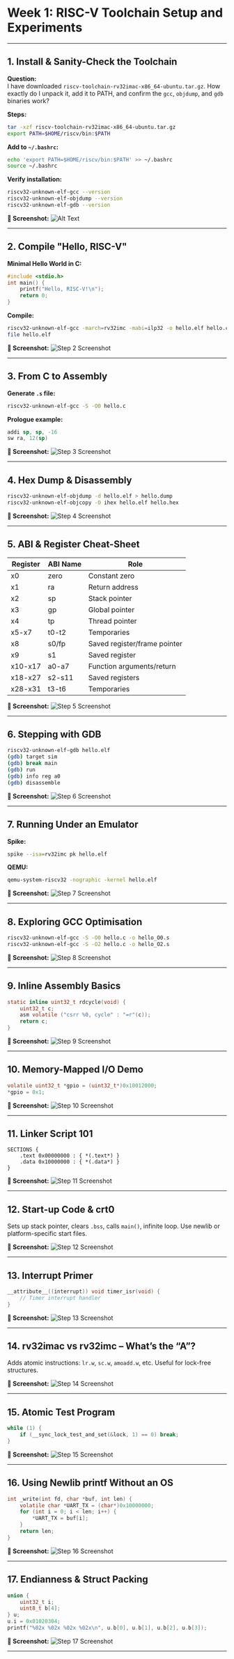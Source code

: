 # Week 1: RISC-V Toolchain Setup and Experiments

---

## 1. Install & Sanity-Check the Toolchain

**Question:**  
I have downloaded `riscv-toolchain-rv32imac-x86_64-ubuntu.tar.gz`. How exactly do I unpack it, add it to PATH, and confirm the `gcc`, `objdump`, and `gdb` binaries work?

**Steps:**
```bash
tar -xzf riscv-toolchain-rv32imac-x86_64-ubuntu.tar.gz
export PATH=$HOME/riscv/bin:$PATH
```

**Add to `~/.bashrc`:**
```bash
echo 'export PATH=$HOME/riscv/bin:$PATH' >> ~/.bashrc
source ~/.bashrc
```

**Verify installation:**
```bash
riscv32-unknown-elf-gcc --version
riscv32-unknown-elf-objdump --version
riscv32-unknown-elf-gdb --version
```

**📸 Screenshot:**
![Alt Text](https://github.com/kathireesan/vsdRiscvSoc/blob/4bf6ddd713943a2ab48ba684209195295fedab24/Images/Screenshot%20from%202025-06-08%2018-34-27.png)


---

## 2. Compile "Hello, RISC-V"

**Minimal Hello World in C:**
```c
#include <stdio.h>
int main() {
    printf("Hello, RISC-V!\n");
    return 0;
}
```

**Compile:**
```bash
riscv32-unknown-elf-gcc -march=rv32imc -mabi=ilp32 -o hello.elf hello.c
file hello.elf
```

**📸 Screenshot:**
![Step 2 Screenshot](images/step2.png)

---

## 3. From C to Assembly

**Generate `.s` file:**
```bash
riscv32-unknown-elf-gcc -S -O0 hello.c
```

**Prologue example:**
```asm
addi sp, sp, -16
sw ra, 12(sp)
```

**📸 Screenshot:**
![Step 3 Screenshot](images/step3.png)

---

## 4. Hex Dump & Disassembly

```bash
riscv32-unknown-elf-objdump -d hello.elf > hello.dump
riscv32-unknown-elf-objcopy -O ihex hello.elf hello.hex
```

**📸 Screenshot:**
![Step 4 Screenshot](images/step4.png)

---

## 5. ABI & Register Cheat-Sheet

| Register | ABI Name | Role              |
|----------|----------|-------------------|
| x0       | zero     | Constant zero     |
| x1       | ra       | Return address    |
| x2       | sp       | Stack pointer     |
| x3       | gp       | Global pointer    |
| x4       | tp       | Thread pointer    |
| x5-x7    | t0-t2    | Temporaries       |
| x8       | s0/fp    | Saved register/frame pointer |
| x9       | s1       | Saved register    |
| x10-x17  | a0-a7    | Function arguments/return |
| x18-x27  | s2-s11   | Saved registers   |
| x28-x31  | t3-t6    | Temporaries       |

**📸 Screenshot:**
![Step 5 Screenshot](images/step5.png)

---

## 6. Stepping with GDB

```bash
riscv32-unknown-elf-gdb hello.elf
(gdb) target sim
(gdb) break main
(gdb) run
(gdb) info reg a0
(gdb) disassemble
```

**📸 Screenshot:**
![Step 6 Screenshot](images/step6.png)

---

## 7. Running Under an Emulator

**Spike:**
```bash
spike --isa=rv32imc pk hello.elf
```

**QEMU:**
```bash
qemu-system-riscv32 -nographic -kernel hello.elf
```

**📸 Screenshot:**
![Step 7 Screenshot](images/step7.png)

---

## 8. Exploring GCC Optimisation

```bash
riscv32-unknown-elf-gcc -S -O0 hello.c -o hello_O0.s
riscv32-unknown-elf-gcc -S -O2 hello.c -o hello_O2.s
```

**📸 Screenshot:**
![Step 8 Screenshot](images/step8.png)

---

## 9. Inline Assembly Basics

```c
static inline uint32_t rdcycle(void) {
    uint32_t c;
    asm volatile ("csrr %0, cycle" : "=r"(c));
    return c;
}
```

**📸 Screenshot:**
![Step 9 Screenshot](images/step9.png)

---

## 10. Memory-Mapped I/O Demo

```c
volatile uint32_t *gpio = (uint32_t*)0x10012000;
*gpio = 0x1;
```

**📸 Screenshot:**
![Step 10 Screenshot](images/step10.png)

---

## 11. Linker Script 101

```ld
SECTIONS {
    .text 0x00000000 : { *(.text*) }
    .data 0x10000000 : { *(.data*) }
}
```

**📸 Screenshot:**
![Step 11 Screenshot](images/step11.png)

---

## 12. Start-up Code & crt0

Sets up stack pointer, clears `.bss`, calls `main()`, infinite loop. Use newlib or platform-specific start files.

**📸 Screenshot:**
![Step 12 Screenshot](images/step12.png)

---

## 13. Interrupt Primer

```c
__attribute__((interrupt)) void timer_isr(void) {
    // Timer interrupt handler
}
```

**📸 Screenshot:**
![Step 13 Screenshot](images/step13.png)

---

## 14. rv32imac vs rv32imc – What’s the “A”?

Adds atomic instructions: `lr.w`, `sc.w`, `amoadd.w`, etc. Useful for lock-free structures.

**📸 Screenshot:**
![Step 14 Screenshot](images/step14.png)

---

## 15. Atomic Test Program

```c
while (1) {
    if (__sync_lock_test_and_set(&lock, 1) == 0) break;
}
```

**📸 Screenshot:**
![Step 15 Screenshot](images/step15.png)

---

## 16. Using Newlib printf Without an OS

```c
int _write(int fd, char *buf, int len) {
    volatile char *UART_TX = (char*)0x10000000;
    for (int i = 0; i < len; i++) {
        *UART_TX = buf[i];
    }
    return len;
}
```

**📸 Screenshot:**
![Step 16 Screenshot](images/step16.png)

---

## 17. Endianness & Struct Packing

```c
union {
    uint32_t i;
    uint8_t b[4];
} u;
u.i = 0x01020304;
printf("%02x %02x %02x %02x\n", u.b[0], u.b[1], u.b[2], u.b[3]);
```

**📸 Screenshot:**
![Step 17 Screenshot](images/step17.png)

---
